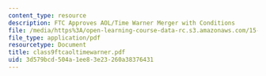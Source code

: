 ```yaml
---
content_type: resource
description: FTC Approves AOL/Time Warner Merger with Conditions
file: /media/https%3A/open-learning-course-data-rc.s3.amazonaws.com/15-649-the-law-of-mergers-and-acquisitions-spring-2003/3d579bcd504a1ee83e23260a38376431_class9ftcaoltimewarner.pdf
file_type: application/pdf
resourcetype: Document
title: class9ftcaoltimewarner.pdf
uid: 3d579bcd-504a-1ee8-3e23-260a38376431
---
```

